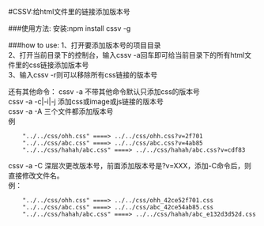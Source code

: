 #CSSV:给html文件里的链接添加版本号

###使用方法:
安装:npm install cssv -g

###how to use:
1、打开要添加版本号的项目目录<br>
2、打开当前目录下的控制台，输入cssv -a回车即可给当前目录下的所有html文件里的css链接添加版本号<br>
3、输入cssv -r则可以移除所有css链接的版本号<br>

还有其他命令：
cssv -a  不带其他命令默认只添加css的版本号<br>
cssv -a -c|-i|-j  添加css或image或js链接的版本号<br>
cssv -a -A 三个文件都添加版本号<br>
例

        "../../css/ohh.css" ====> ../../css/ohh.css?v=2f701
        "../../css/abc.css" ====> ../../css/abc.css?v=4ab85
        "../../css/hahah/abc.css" ====> ../../css/hahah/abc.css?v=cdf83


cssv -a -C  深层次更改版本号，前面添加版本号是?v=XXX，添加-C命令后，则直接修改文件名。<br>
例：

        "../../css/ohh.css" ====> ../../css/ohh_42ce52f701.css
        "../../css/abc.css" ====> ../../css/abc_42ce54ab85.css
        "../../css/hahah/abc.css" ====> ../../css/hahah/abc_e132d3d52d.css
